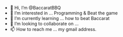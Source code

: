 - 👋 Hi, I’m @BaccaratBBQ
- 👀 I’m interested in ... Programming & Beat the game
- 🌱 I’m currently learning ... how to beat Baccarat
- 💞️ I’m looking to collaborate on ...
- 📫 How to reach me ... my gmail address.

<!---
BaccaratBBQ/BaccaratBBQ is a ✨ special ✨ repository because its `README.md` (this file) appears on your GitHub profile.
You can click the Preview link to take a look at your changes.
--->
